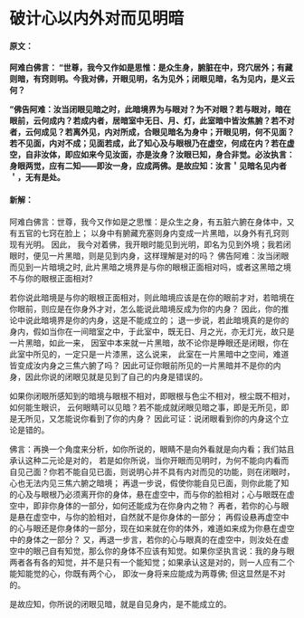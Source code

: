 # 破计心以内外对而见明暗

#### 原文：

**阿难白佛言： “世尊，我今又作如是思惟：是众生身，腑脏在中，窍穴居外；有藏则暗，有窍则明。今我对佛，开眼见明，名为见外；闭眼见暗，名为见内，是义云何？**

**”佛告阿难：汝当闭眼见暗之时，此暗境界为与眼对？为不对眼？若与眼对，暗在眼前，云何成内？若成内者，居暗室中无日、月、灯，此室暗中皆汝焦腑？若不对者，云何成见？若离外见，内对所成，合眼见暗名为身中；开眼见明，何不见面？若不见面，内对不成；见面若成，此了知心及与眼根乃在虚空，何成在内？若在虚空，自非汝体，即应如来今见汝面，亦是汝身？汝眼已知，身合非觉。必汝执言：身眼两觉，应有二知——即汝一身，应成两佛。是故应知：汝言＇见暗名见内者＇，无有是处。**

#### 新解：

阿难白佛言：世尊，我今又作如是之思惟：是众生之身，有五脏六腑在身体中，又有五官的七窍在脸上；
以身中有腑藏充塞则身内变成一片黑暗，以身外有孔窍则现有光明。
因此， 我今对着佛，我开眼时能见到光明，即名为见到外境；我若闭眼时，便见一片黑暗，则是见到内身，这样理解是对的吗？
佛告阿难：汝当闭眼而见到一片暗境之时, 此片黑暗之境界是与你的眼根正面相对吗，或者这黑暗之境不与你的眼根正面相对?

若你说此暗境是与你的眼根正面相对，则此暗境应该是在你的眼前才对，若暗境在你眼前，则应是在你身外才对，怎么能说此暗境反成为你的内身？ 
因此，你的推论中说此暗境界是你的内身，这是不能成立的；
退一步说，若此暗境真的是你的身内，假如当你在一间暗室之中，于此室中，既无日、月之光，亦无灯光，故只是一片黑暗，如此一来，
因室中本来就一片黑暗，故不论你是睁眼还是闭眼，你在此室中所见的，一定只是一片漆黑，这么说来， 此室在一片黑暗中之空间，难道皆变成汝内身之三焦六腑了吗？ 因此可证你眼前所见的一片黑暗并不是你的内身，因此你说的闭眼见就是见到了自己的内身是错误的。

如果你闭眼所感知到的暗境与眼根不相对，即眼根与色尘不相对，根尘既不相对，如何能生眼识， 云何眼睛可以见暗？若不能成就闭眼见暗之事，即是无所见，即是无所见，又怎能说你看到了你的内身？
因此可证：说闭眼看到你的内身这个立论是错的。

佛言：再换一个角度来分析，如你所说的，眼睛不是向外看就是向内看；我们姑且承认这种二元论是对的，
若是如你所说，当你开眼而见明时，为何不能向内看而自见己面？你若不能自见已面，则说明心并不具有内对而见的功能，则在闭眼时，心也无法内见三焦六腑之暗境；
再退一步说，假使你能自见已面，则你此能了知的心及与眼根乃必须离开你的身体，悬在虚空中，而与你的脸相对；心与眼既在虚空中，即非你身体的一部分，如何还能成为在你身内之物？
再者，若你的心与眼是悬在虚空中，与你的脸相对，自然就不是你身体的一部分；
再假设悬再虚空中的心与眼还是你身体的一部分，现在如来就在你的体外，难道如来成为你悬在虚空中的身体之一部分？ 
又，再退一步言，若你的心与眼真的在虚空中，则汝处在虚空中的眼己自有知觉，那么你的身体不应该有知觉。如果你坚执言说：我的身与眼两者各有各的知觉，并不是只有一个能知觉；如果承认这是对的，则一人应有二个能知能觉的心，你既有两个心， 即汝一身将来应能成为两尊佛; 但这显然是不对的。 

是故应知，你所说的闭眼见暗，就是自见身内，是不能成立的。
